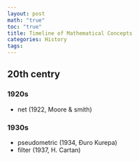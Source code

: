 ```yaml
---
layout: post
math: "true"
toc: "true"
title: Timeline of Mathematical Concepts
categories: History
tags:
---
```

## 20th centry

### 1920s
- net (1922, Moore & smith)

### 1930s
- pseudometric (1934, Đuro Kurepa)
- filter (1937, H. Cartan)